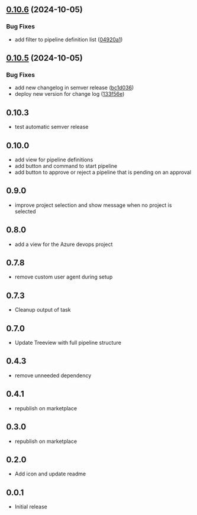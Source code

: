 ## [0.10.6](https://github.com/damhau/azdo-pipeline-explorer/compare/v0.10.5...v0.10.6) (2024-10-05)


### Bug Fixes

* add filter to pipeline definition list ([04920a1](https://github.com/damhau/azdo-pipeline-explorer/commit/04920a192c8d01d7da010845bb0e12c6d273b522))

## [0.10.5](https://github.com/damhau/azdo-pipeline-explorer/compare/v0.10.4...v0.10.5) (2024-10-05)


### Bug Fixes

* add new changelog in semver release ([bc1d036](https://github.com/damhau/azdo-pipeline-explorer/commit/bc1d036c16cc1f6b37d643eec1cdf6c097e13e48))
* deploy new version for change log ([133f56e](https://github.com/damhau/azdo-pipeline-explorer/commit/133f56e912385ea163b2ca51e8f1cae127f45ab8))

## 0.10.3

- test automatic semver release

## 0.10.0

- add view for pipeline definitions
- add button and command to start pipeline
- add button to approve or reject a pipeline that is pending on an approval

## 0.9.0

- improve project selection and show message when no project is selected

## 0.8.0

- add a view for the Azure devops project


## 0.7.8

- remove custom user agent during setup

## 0.7.3

- Cleanup output of task

## 0.7.0

- Update Treeview with full pipeline structure

## 0.4.3

- remove unneeded dependency

## 0.4.1

- republish on marketplace

## 0.3.0

- republish on marketplace

## 0.2.0

- Add icon and update readme

## 0.0.1

- Initial release
